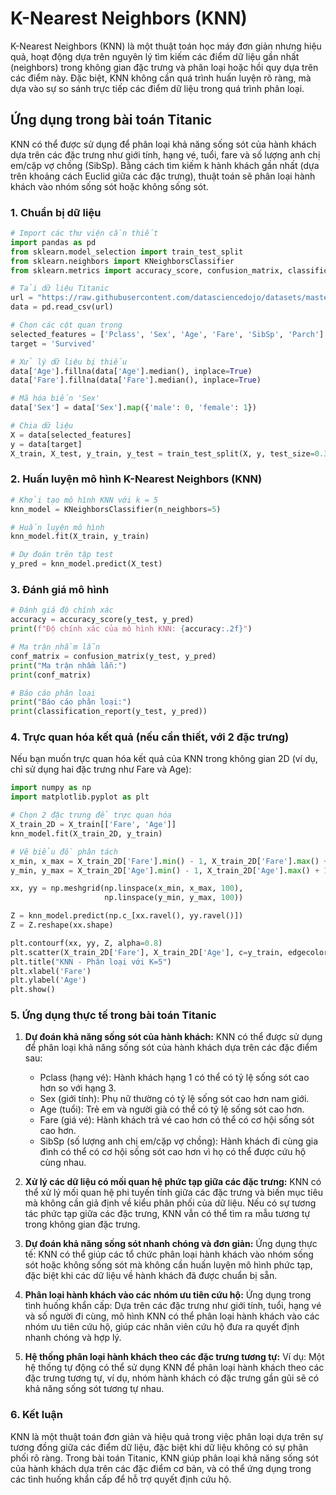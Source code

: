 # K-Nearest Neighbors (KNN)

K-Nearest Neighbors (KNN) là một thuật toán học máy đơn giản nhưng hiệu quả, hoạt động dựa trên nguyên lý tìm kiếm các điểm dữ liệu gần nhất (neighbors) trong không gian đặc trưng và phân loại hoặc hồi quy dựa trên các điểm này. Đặc biệt, KNN không cần quá trình huấn luyện rõ ràng, mà dựa vào sự so sánh trực tiếp các điểm dữ liệu trong quá trình phân loại.

## Ứng dụng trong bài toán Titanic

KNN có thể được sử dụng để phân loại khả năng sống sót của hành khách dựa trên các đặc trưng như giới tính, hạng vé, tuổi, fare và số lượng anh chị em/cặp vợ chồng (SibSp). Bằng cách tìm kiếm k hành khách gần nhất (dựa trên khoảng cách Euclid giữa các đặc trưng), thuật toán sẽ phân loại hành khách vào nhóm sống sót hoặc không sống sót.

### 1. Chuẩn bị dữ liệu

```python
# Import các thư viện cần thiết
import pandas as pd
from sklearn.model_selection import train_test_split
from sklearn.neighbors import KNeighborsClassifier
from sklearn.metrics import accuracy_score, confusion_matrix, classification_report

# Tải dữ liệu Titanic
url = "https://raw.githubusercontent.com/datasciencedojo/datasets/master/titanic.csv"
data = pd.read_csv(url)

# Chọn các cột quan trọng
selected_features = ['Pclass', 'Sex', 'Age', 'Fare', 'SibSp', 'Parch']
target = 'Survived'

# Xử lý dữ liệu bị thiếu
data['Age'].fillna(data['Age'].median(), inplace=True)
data['Fare'].fillna(data['Fare'].median(), inplace=True)

# Mã hóa biến 'Sex'
data['Sex'] = data['Sex'].map({'male': 0, 'female': 1})

# Chia dữ liệu
X = data[selected_features]
y = data[target]
X_train, X_test, y_train, y_test = train_test_split(X, y, test_size=0.3, random_state=42)
```

### 2. Huấn luyện mô hình K-Nearest Neighbors (KNN)

```python
# Khởi tạo mô hình KNN với k = 5
knn_model = KNeighborsClassifier(n_neighbors=5)

# Huấn luyện mô hình
knn_model.fit(X_train, y_train)

# Dự đoán trên tập test
y_pred = knn_model.predict(X_test)
```

### 3. Đánh giá mô hình

```python
# Đánh giá độ chính xác
accuracy = accuracy_score(y_test, y_pred)
print(f"Độ chính xác của mô hình KNN: {accuracy:.2f}")

# Ma trận nhầm lẫn
conf_matrix = confusion_matrix(y_test, y_pred)
print("Ma trận nhầm lẫn:")
print(conf_matrix)

# Báo cáo phân loại
print("Báo cáo phân loại:")
print(classification_report(y_test, y_pred))
```

### 4. Trực quan hóa kết quả (nếu cần thiết, với 2 đặc trưng)

Nếu bạn muốn trực quan hóa kết quả của KNN trong không gian 2D (ví dụ, chỉ sử dụng hai đặc trưng như Fare và Age):

```python
import numpy as np
import matplotlib.pyplot as plt

# Chọn 2 đặc trưng để trực quan hóa
X_train_2D = X_train[['Fare', 'Age']]
knn_model.fit(X_train_2D, y_train)

# Vẽ biểu đồ phân tách
x_min, x_max = X_train_2D['Fare'].min() - 1, X_train_2D['Fare'].max() + 1
y_min, y_max = X_train_2D['Age'].min() - 1, X_train_2D['Age'].max() + 1

xx, yy = np.meshgrid(np.linspace(x_min, x_max, 100),
                     np.linspace(y_min, y_max, 100))

Z = knn_model.predict(np.c_[xx.ravel(), yy.ravel()])
Z = Z.reshape(xx.shape)

plt.contourf(xx, yy, Z, alpha=0.8)
plt.scatter(X_train_2D['Fare'], X_train_2D['Age'], c=y_train, edgecolors='k', marker='o', s=50)
plt.title("KNN - Phân loại với K=5")
plt.xlabel('Fare')
plt.ylabel('Age')
plt.show()
```

### 5. Ứng dụng thực tế trong bài toán Titanic

1. **Dự đoán khả năng sống sót của hành khách:**
   KNN có thể được sử dụng để phân loại khả năng sống sót của hành khách dựa trên các đặc điểm sau:
   - Pclass (hạng vé): Hành khách hạng 1 có thể có tỷ lệ sống sót cao hơn so với hạng 3.
   - Sex (giới tính): Phụ nữ thường có tỷ lệ sống sót cao hơn nam giới.
   - Age (tuổi): Trẻ em và người già có thể có tỷ lệ sống sót cao hơn.
   - Fare (giá vé): Hành khách trả vé cao hơn có thể có cơ hội sống sót cao hơn.
   - SibSp (số lượng anh chị em/cặp vợ chồng): Hành khách đi cùng gia đình có thể có cơ hội sống sót cao hơn vì họ có thể được cứu hộ cùng nhau.

2. **Xử lý các dữ liệu có mối quan hệ phức tạp giữa các đặc trưng:**
   KNN có thể xử lý mối quan hệ phi tuyến tính giữa các đặc trưng và biến mục tiêu mà không cần giả định về kiểu phân phối của dữ liệu. Nếu có sự tương tác phức tạp giữa các đặc trưng, KNN vẫn có thể tìm ra mẫu tương tự trong không gian đặc trưng.

3. **Dự đoán khả năng sống sót nhanh chóng và đơn giản:**
   Ứng dụng thực tế: KNN có thể giúp các tổ chức phân loại hành khách vào nhóm sống sót hoặc không sống sót mà không cần huấn luyện mô hình phức tạp, đặc biệt khi các dữ liệu về hành khách đã được chuẩn bị sẵn.

4. **Phân loại hành khách vào các nhóm ưu tiên cứu hộ:**
   Ứng dụng trong tình huống khẩn cấp: Dựa trên các đặc trưng như giới tính, tuổi, hạng vé và số người đi cùng, mô hình KNN có thể phân loại hành khách vào các nhóm ưu tiên cứu hộ, giúp các nhân viên cứu hộ đưa ra quyết định nhanh chóng và hợp lý.

5. **Hệ thống phân loại hành khách theo các đặc trưng tương tự:**
   Ví dụ: Một hệ thống tự động có thể sử dụng KNN để phân loại hành khách theo các đặc trưng tương tự, ví dụ, nhóm hành khách có đặc trưng gần gũi sẽ có khả năng sống sót tương tự nhau.

### 6. Kết luận

KNN là một thuật toán đơn giản và hiệu quả trong việc phân loại dựa trên sự tương đồng giữa các điểm dữ liệu, đặc biệt khi dữ liệu không có sự phân phối rõ ràng. Trong bài toán Titanic, KNN giúp phân loại khả năng sống sót của hành khách dựa trên các đặc điểm cơ bản, và có thể ứng dụng trong các tình huống khẩn cấp để hỗ trợ quyết định cứu hộ.

